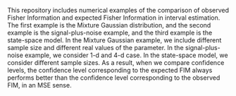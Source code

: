 This repository includes numerical examples of the comparison of observed Fisher Information and expected Fisher Information in interval estimation. The first example is the Mixture Gaussian distribution, and the second example is the signal-plus-noise example, and the third example is the state-space model. In the Mixture Gaussian example, we include different sample size and different real values of the parameter. In the signal-plus-noise example, we consider 1-d and 4-d case. In the state-space model, we consider different sample sizes. As a result, when we compare confidence levels, the confidence level corresponding to the expected FIM always performs better than the confidence level corresponding to the observed FIM, in an MSE sense.
